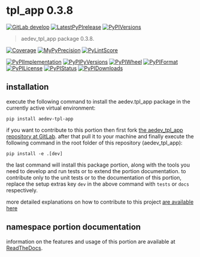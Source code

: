 <!-- THIS FILE IS EXCLUSIVELY MAINTAINED by the project aedev.aedev V0.3.20 -->
<!-- THIS FILE IS EXCLUSIVELY MAINTAINED by the project aedev.tpl_namespace_root V0.3.14 -->
# tpl_app 0.3.8

[![GitLab develop](https://img.shields.io/gitlab/pipeline/aedev-group/aedev_tpl_app/develop?logo=python)](
    https://gitlab.com/aedev-group/aedev_tpl_app)
[![LatestPyPIrelease](
    https://img.shields.io/gitlab/pipeline/aedev-group/aedev_tpl_app/release0.3.7?logo=python)](
    https://gitlab.com/aedev-group/aedev_tpl_app/-/tree/release0.3.7)
[![PyPIVersions](https://img.shields.io/pypi/v/aedev_tpl_app)](
    https://pypi.org/project/aedev-tpl-app/#history)

>aedev_tpl_app package 0.3.8.

[![Coverage](https://aedev-group.gitlab.io/aedev_tpl_app/coverage.svg)](
    https://aedev-group.gitlab.io/aedev_tpl_app/coverage/index.html)
[![MyPyPrecision](https://aedev-group.gitlab.io/aedev_tpl_app/mypy.svg)](
    https://aedev-group.gitlab.io/aedev_tpl_app/lineprecision.txt)
[![PyLintScore](https://aedev-group.gitlab.io/aedev_tpl_app/pylint.svg)](
    https://aedev-group.gitlab.io/aedev_tpl_app/pylint.log)

[![PyPIImplementation](https://img.shields.io/pypi/implementation/aedev_tpl_app)](
    https://gitlab.com/aedev-group/aedev_tpl_app/)
[![PyPIPyVersions](https://img.shields.io/pypi/pyversions/aedev_tpl_app)](
    https://gitlab.com/aedev-group/aedev_tpl_app/)
[![PyPIWheel](https://img.shields.io/pypi/wheel/aedev_tpl_app)](
    https://gitlab.com/aedev-group/aedev_tpl_app/)
[![PyPIFormat](https://img.shields.io/pypi/format/aedev_tpl_app)](
    https://pypi.org/project/aedev-tpl-app/)
[![PyPILicense](https://img.shields.io/pypi/l/aedev_tpl_app)](
    https://gitlab.com/aedev-group/aedev_tpl_app/-/blob/develop/LICENSE.md)
[![PyPIStatus](https://img.shields.io/pypi/status/aedev_tpl_app)](
    https://libraries.io/pypi/aedev-tpl-app)
[![PyPIDownloads](https://img.shields.io/pypi/dm/aedev_tpl_app)](
    https://pypi.org/project/aedev-tpl-app/#files)


## installation


execute the following command to install the
aedev.tpl_app package
in the currently active virtual environment:
 
```shell script
pip install aedev-tpl-app
```

if you want to contribute to this portion then first fork
[the aedev_tpl_app repository at GitLab](
https://gitlab.com/aedev-group/aedev_tpl_app "aedev.tpl_app code repository").
after that pull it to your machine and finally execute the
following command in the root folder of this repository
(aedev_tpl_app):

```shell script
pip install -e .[dev]
```

the last command will install this package portion, along with the tools you need
to develop and run tests or to extend the portion documentation. to contribute only to the unit tests or to the
documentation of this portion, replace the setup extras key `dev` in the above command with `tests` or `docs`
respectively.

more detailed explanations on how to contribute to this project
[are available here](
https://gitlab.com/aedev-group/aedev_tpl_app/-/blob/develop/CONTRIBUTING.rst)


## namespace portion documentation

information on the features and usage of this portion are available at
[ReadTheDocs](
https://aedev.readthedocs.io/en/latest/_autosummary/aedev.tpl_app.html
"aedev_tpl_app documentation").

